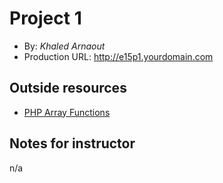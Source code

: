 # Project 1
+ By: *Khaled Arnaout*
+ Production URL: <http://e15p1.yourdomain.com>

## Outside resources
+ [PHP Array Functions](https://www.w3schools.com/php/php_ref_array.asp)

## Notes for instructor
n/a